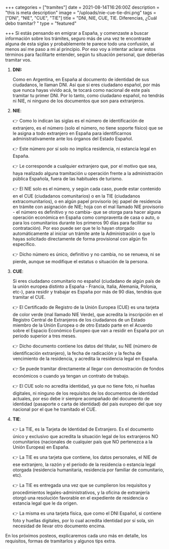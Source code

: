 +++
categories = ["tramites"]
date = 2021-08-14T16:26:00Z
description = "this is meta description"
image = "/uploads/nie-cue-tie-dni.png"
tags = ["DNI", "NIE", "CUE", "TIE"]
title = "DNI, NIE, CUE, TIE. Diferencias, ¿Cuál debo tramitar? "
type = "featured"

+++
Si estás pensando en emigrar a España, y comenzaste a buscar información sobre los trámites, seguro más de una vez te encontraste alguna de esta siglas y probablemente te parece todo una confusión, al menos así me paso a mi al principio. Por eso voy a intentar aclarar estos términos para facilitarte entender, según tu situación personal, que deberías tramitar vos.

1. **DNI:** 

   Como en Argentina, en España al documento de identidad de sus ciudadanos, le llaman DNI. Así que si eres ciudadano español, por más que nunca hayas vivido acá, te tocará como nacional de este país tramitar tu primer DNI. Por lo tanto, como ciudadano español, no tendrás ni NIE, ni ninguno de los documentos que son para extranjeros.
2. **NIE**: 

   👉 Como lo indican las siglas es el número de identificación de extranjero, es el número (solo el número, no tiene soporte físico) que se le asigna a todo extranjero en España para identificarnos administrativamente ante los órganos del Estado Español.

   👉 Este número por sí solo no implica residencia, ni estancia legal en España.

   👉 Le corresponde a cualquier extranjero que, por el motivo que sea, haya realizado alguna tramitación u operación frente a la administración pública Española, fuera de las habituales de turismo.

   👉 El NIE solo es el número, y según cada caso, puede estar contenido en el CUE (ciudadanos comunitarios) o en la TIE (ciudadanos extracomunitarios), o en algún papel provisorio (ej: papel de residencia en trámite con asignación de NIE; hoja con el mal llamado NIE provisorio - el número es definitivo y no cambia- que se otorga para hacer alguna operación económica en España como compraventa de casa o auto, o para los comunitarios durante los primeros 90 días para facilitar su contratación). Por eso puede ser que te lo hayan otorgado automáticamente al iniciar un trámite ante la Administración o que lo hayas solicitado directamente de forma provisional con algún fin específico.

   👉 Dicho número es único, definitivo y no cambia, no se renueva, ni se pierde, aunque se modifique el estatus o situación de la persona.
3. **CUE**: 

   Si eres ciudadano comunitario no español (ciudadano de algún país de la unión europea distinto a España - Francia, Italia, Alemania, Polonia, etc-), para residir y trabajar es España por más de 90 días, tendrás que tramitar el CUE.

   👉 El Certificado de Registro de la Unión Europea (CUE) es una tarjeta de color verde (mal llamado NIE Verde), que acredita la inscripción en el Registro Central de Extranjeros de los ciudadanos de un Estado miembro de la Unión Europea o de otro Estado parte en el Acuerdo sobre el Espacio Económico Europeo que van a residir en España por un periodo superior a tres meses.

   👉 Dicho documento contiene los datos del titular, su NIE (número de identificación extranjero), la fecha de radicación y la fecha de vencimiento de la residencia, y acredita la residencia legal en España.

   👉 Se puede tramitar directamente al llegar con demostración de fondos económicos o cuando ya tengan un contrato de trabajo.

   👉 El CUE solo no acredita identidad, ya que no tiene foto, ni huellas digitales, ni ninguno de los requisitos de los documentos de identidad actuales, por eso debe ir siempre acompañado del documento de identidad (pasaporte o carta de identidad) del país europeo del que soy nacional por el que he tramitado el CUE.
4. **TIE**: 

   👉 La TIE, es la Tarjeta de Identidad de Extranjero. Es el documento único y exclusivo que acredita la situación legal de los extranjeros NO comunitarios (nacionales de cualquier país que NO pertenezca a la Unión Europea) en España.

   👉 La TIE es una tarjeta que contiene, los datos personales, el NIE de ese extranjero, la razón y el período de la residencia o estancia legal otorgada (residencia humanitaria, residencia por familiar de comunitario, etc).

   👉 La TIE es entregada una vez que se cumplieron los requisitos y procedimientos legales-administrativos, y la oficina de extranjería otorgó una resolución favorable en el expediente de residencia o estancia legal que le da origen.

   👉 La misma es una tarjeta física, que como el DNI Español, si contiene foto y huellas digitales, por lo cual acredita identidad por sí sola, sin necesidad de llevar otro documento encima.

En los próximos posteos, explicaremos cada uno más en detalle, los requisitos, formas de tramitarlos y algunos tips extra.